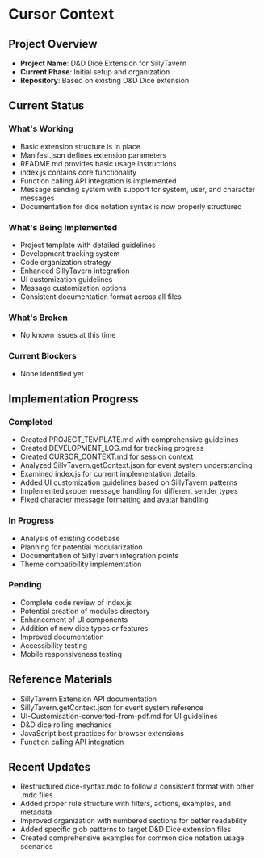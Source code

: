 # Cursor Context

## Project Overview
- **Project Name**: D&D Dice Extension for SillyTavern
- **Current Phase**: Initial setup and organization
- **Repository**: Based on existing D&D Dice extension

## Current Status

### What's Working
- Basic extension structure is in place
- Manifest.json defines extension parameters
- README.md provides basic usage instructions
- index.js contains core functionality
- Function calling API integration is implemented
- Message sending system with support for system, user, and character messages
- Documentation for dice notation syntax is now properly structured

### What's Being Implemented
- Project template with detailed guidelines
- Development tracking system
- Code organization strategy
- Enhanced SillyTavern integration
- UI customization guidelines
- Message customization options
- Consistent documentation format across all files

### What's Broken
- No known issues at this time

### Current Blockers
- None identified yet

## Implementation Progress

### Completed
- Created PROJECT_TEMPLATE.md with comprehensive guidelines
- Created DEVELOPMENT_LOG.md for tracking progress
- Created CURSOR_CONTEXT.md for session context
- Analyzed SillyTavern.getContext.json for event system understanding
- Examined index.js for current implementation details
- Added UI customization guidelines based on SillyTavern patterns
- Implemented proper message handling for different sender types
- Fixed character message formatting and avatar handling

### In Progress
- Analysis of existing codebase
- Planning for potential modularization
- Documentation of SillyTavern integration points
- Theme compatibility implementation

### Pending
- Complete code review of index.js
- Potential creation of modules directory
- Enhancement of UI components
- Addition of new dice types or features
- Improved documentation
- Accessibility testing
- Mobile responsiveness testing

## Reference Materials
- SillyTavern Extension API documentation
- SillyTavern.getContext.json for event system reference
- UI-Customisation-converted-from-pdf.md for UI guidelines
- D&D dice rolling mechanics
- JavaScript best practices for browser extensions
- Function calling API integration

## Recent Updates
- Restructured dice-syntax.mdc to follow a consistent format with other .mdc files
- Added proper rule structure with filters, actions, examples, and metadata
- Improved organization with numbered sections for better readability
- Added specific glob patterns to target D&D Dice extension files
- Created comprehensive examples for common dice notation usage scenarios 